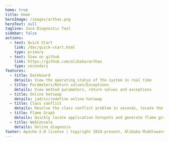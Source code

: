 ```yaml
---
home: true
title: Home
heroImage: /images/arthas.png
heroText: null
tagline: Java Diagnostic Tool
sidebar: false
actions:
  - text: Quick Start
    link: /doc/quick-start.html
    type: primary
  - text: View on github
    link: https://github.com/alibaba/arthas
    type: secondary
features:
  - title: Dashboard
    details: View the operating status of the system in real time
  - title: Parameters/Return values/Exceptions
    details: View method parameters, return values and exceptions
  - title: Online hotswap
    details: jad/sc/redefine online hotswap
  - title: Class conflict
    details: Resolve the class conflict problem in seconds, locate the class loading path
  - title: Flame Graph
    details: Quickly locate application hotspots and generate flame graphs
  - title: WebConsole
    details: Online diagnosis
footer: Apache-2.0 license | Copyright 2018-present, Alibaba Middleware Group, and contributors
---
```


